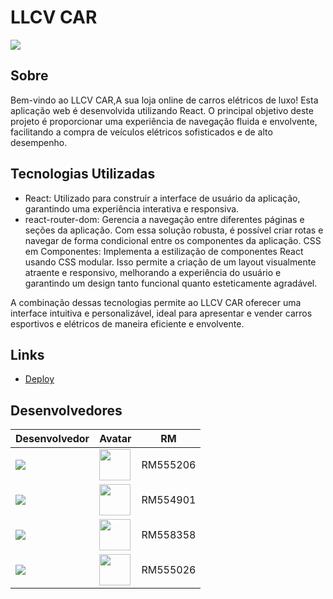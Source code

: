 # LLCV CAR

![](./src/assets/screen.png)

## Sobre
Bem-vindo ao LLCV CAR,A sua loja online de carros elétricos de luxo! Esta aplicação web é desenvolvida utilizando React. O principal objetivo deste projeto é proporcionar uma experiência de navegação fluida e envolvente, facilitando a compra de veículos elétricos sofisticados e de alto desempenho.

## Tecnologias Utilizadas
- React: Utilizado para construir a interface de usuário da aplicação, garantindo uma experiência interativa e responsiva.
- react-router-dom: Gerencia a navegação entre diferentes páginas e seções da aplicação. Com essa solução robusta, é possível criar rotas e navegar de forma condicional entre os componentes da aplicação.
CSS em Componentes: Implementa a estilização de componentes React usando CSS modular. Isso permite a criação de um layout visualmente atraente e responsivo, melhorando a experiência do usuário e garantindo um design tanto funcional quanto esteticamente agradável.

A combinação dessas tecnologias permite ao LLCV CAR oferecer uma interface intuitiva e personalizável, ideal para apresentar e vender carros esportivos e elétricos de maneira eficiente e envolvente.

## Links
- [Deploy](https://sportyside.netlify.app/)

## Desenvolvedores
| Desenvolvedor | Avatar | RM |
| ------------- | ------ | -- |
| ![](https://img.shields.io/badge/DESENVOLVEDOR-Cezar-blue?style=for-the-badge&logo=appveyor) | <a href="https://github.com/CezarBacanieski"><img src="https://avatars.githubusercontent.com/u/146896790?v=4" height="50" style="max-width: 100%;"></a> | RM555206 |
| ![](https://img.shields.io/badge/DESENVOLVEDOR-Lorenzo-blue?style=for-the-badge&logo=appveyor) | <a href="https://github.com/LorenzoMangini"><img src="https://avatars.githubusercontent.com/u/163363537?v=4" height="50" style="max-width: 100%;"></a> | RM554901 |
| ![](https://img.shields.io/badge/DESENVOLVEDOR-Luiz-blue?style=for-the-badge&logo=appveyor) | <a href="https://github.com/luyz-gusta"><img src="https://avatars.githubusercontent.com/u/110852235?v=4" height="50" style="max-width: 100%;"></a> | RM558358 |
| ![](https://img.shields.io/badge/DESENVOLVEDOR-Vitor-blue?style=for-the-badge&logo=appveyor) | <a href="https://github.com/vitorbmulford"><img src="https://avatars.githubusercontent.com/u/142764430?v=4" height="50" style="max-width: 100%;"></a> | RM555026 |
